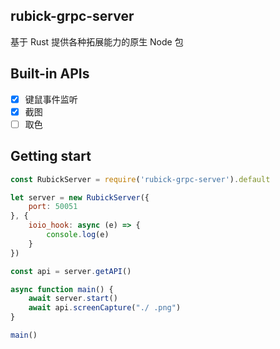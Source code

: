 ## rubick-grpc-server

基于 Rust 提供各种拓展能力的原生 Node 包

## Built-in APIs

 - [x] 键鼠事件监听
 - [x] 截图
 - [ ] 取色

## Getting start

```js
const RubickServer = require('rubick-grpc-server').default

let server = new RubickServer({
    port: 50051
}, {
    ioio_hook: async (e) => {
        console.log(e)
    }
})

const api = server.getAPI()

async function main() {
    await server.start()
    await api.screenCapture("./ .png")
}

main()
```
